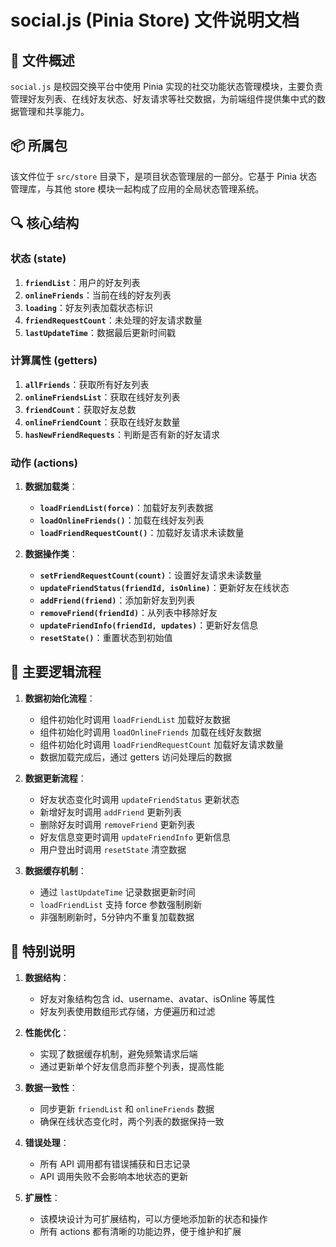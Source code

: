 # social.js (Pinia Store) 文件说明文档

## 📄 文件概述

`social.js` 是校园交换平台中使用 Pinia 实现的社交功能状态管理模块，主要负责管理好友列表、在线好友状态、好友请求等社交数据，为前端组件提供集中式的数据管理和共享能力。

## 📦 所属包

该文件位于 `src/store` 目录下，是项目状态管理层的一部分。它基于 Pinia 状态管理库，与其他 store 模块一起构成了应用的全局状态管理系统。

## 🔍 核心结构

### 状态 (state)

1. **`friendList`**：用户的好友列表
2. **`onlineFriends`**：当前在线的好友列表
3. **`loading`**：好友列表加载状态标识
4. **`friendRequestCount`**：未处理的好友请求数量
5. **`lastUpdateTime`**：数据最后更新时间戳

### 计算属性 (getters)

1. **`allFriends`**：获取所有好友列表
2. **`onlineFriendsList`**：获取在线好友列表
3. **`friendCount`**：获取好友总数
4. **`onlineFriendCount`**：获取在线好友数量
5. **`hasNewFriendRequests`**：判断是否有新的好友请求

### 动作 (actions)

1. **数据加载类**：
   - **`loadFriendList(force)`**：加载好友列表数据
   - **`loadOnlineFriends()`**：加载在线好友列表
   - **`loadFriendRequestCount()`**：加载好友请求未读数量

2. **数据操作类**：
   - **`setFriendRequestCount(count)`**：设置好友请求未读数量
   - **`updateFriendStatus(friendId, isOnline)`**：更新好友在线状态
   - **`addFriend(friend)`**：添加新好友到列表
   - **`removeFriend(friendId)`**：从列表中移除好友
   - **`updateFriendInfo(friendId, updates)`**：更新好友信息
   - **`resetState()`**：重置状态到初始值

## 🔁 主要逻辑流程

1. **数据初始化流程**：
   - 组件初始化时调用 `loadFriendList` 加载好友数据
   - 组件初始化时调用 `loadOnlineFriends` 加载在线好友数据
   - 组件初始化时调用 `loadFriendRequestCount` 加载好友请求数量
   - 数据加载完成后，通过 getters 访问处理后的数据

2. **数据更新流程**：
   - 好友状态变化时调用 `updateFriendStatus` 更新状态
   - 新增好友时调用 `addFriend` 更新列表
   - 删除好友时调用 `removeFriend` 更新列表
   - 好友信息变更时调用 `updateFriendInfo` 更新信息
   - 用户登出时调用 `resetState` 清空数据

3. **数据缓存机制**：
   - 通过 `lastUpdateTime` 记录数据更新时间
   - `loadFriendList` 支持 force 参数强制刷新
   - 非强制刷新时，5分钟内不重复加载数据

## 📌 特别说明

1. **数据结构**：
   - 好友对象结构包含 id、username、avatar、isOnline 等属性
   - 好友列表使用数组形式存储，方便遍历和过滤

2. **性能优化**：
   - 实现了数据缓存机制，避免频繁请求后端
   - 通过更新单个好友信息而非整个列表，提高性能

3. **数据一致性**：
   - 同步更新 `friendList` 和 `onlineFriends` 数据
   - 确保在线状态变化时，两个列表的数据保持一致

4. **错误处理**：
   - 所有 API 调用都有错误捕获和日志记录
   - API 调用失败不会影响本地状态的更新

5. **扩展性**：
   - 该模块设计为可扩展结构，可以方便地添加新的状态和操作
   - 所有 actions 都有清晰的功能边界，便于维护和扩展